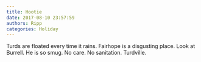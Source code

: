 ```yaml
---
title: Hootie
date: 2017-08-10 23:57:59
authors: Ripp
categories: Holiday
---
```


 Turds are floated every time it rains. Fairhope is a disgusting place. Look at Burrell. He is so smug. No care. No sanitation. Turdville.